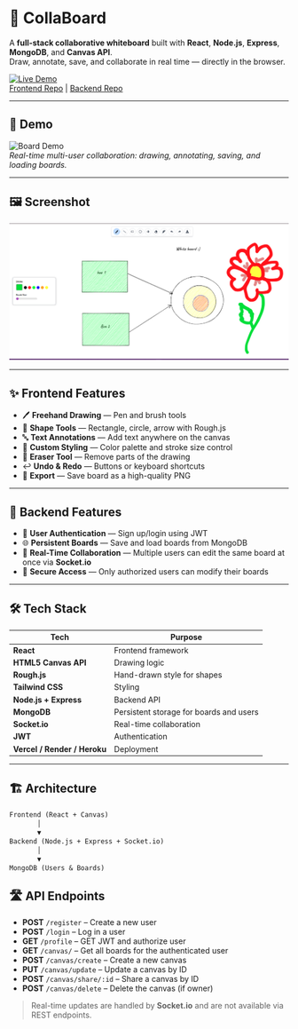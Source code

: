 # 🎨 CollaBoard

A **full-stack collaborative whiteboard** built with **React**, **Node.js**, **Express**, **MongoDB**, and **Canvas API**.  
Draw, annotate, save, and collaborate in real time — directly in the browser.

[![Live Demo](https://img.shields.io/badge/Try%20it%20Live-Vercel-brightgreen)](https://white-board-rosy.vercel.app/)  
[Frontend Repo](https://github.com/Praphul12/WhiteBoard) | [Backend Repo](https://github.com/Praphul12/CollaBoard-backend)

---

## 🎥 Demo

![Board Demo](Demo/draw-tools.gif)  
*Real-time multi-user collaboration: drawing, annotating, saving, and loading boards.*

---

## 🖼 Screenshot

![Full App UI](Demo/full-app.png)

---

## ✨ Frontend Features

- 🖊 **Freehand Drawing** — Pen and brush tools  
- 📏 **Shape Tools** — Rectangle, circle, arrow with Rough.js  
- 🔤 **Text Annotations** — Add text anywhere on the canvas  
- 🎨 **Custom Styling** — Color palette and stroke size control  
- 🧹 **Eraser Tool** — Remove parts of the drawing  
- ↩️ **Undo & Redo** — Buttons or keyboard shortcuts  
- 💾 **Export** — Save board as a high-quality PNG  

---

## 🔧 Backend Features

- 👥 **User Authentication** — Sign up/login using JWT  
- 🌐 **Persistent Boards** — Save and load boards from MongoDB  
- 🔄 **Real-Time Collaboration** — Multiple users can edit the same board at once via **Socket.io**  
- 🔑 **Secure Access** — Only authorized users can modify their boards  

---

## 🛠 Tech Stack

| Tech | Purpose |
|------|---------|
| **React** | Frontend framework |
| **HTML5 Canvas API** | Drawing logic |
| **Rough.js** | Hand-drawn style for shapes |
| **Tailwind CSS** | Styling |
| **Node.js + Express** | Backend API |
| **MongoDB** | Persistent storage for boards and users |
| **Socket.io** | Real-time collaboration |
| **JWT** | Authentication |
| **Vercel / Render / Heroku** | Deployment |

---

## 🏗 Architecture

```text
Frontend (React + Canvas)
       │
       ▼
Backend (Node.js + Express + Socket.io)
       │
       ▼
MongoDB (Users & Boards)
```
## 🛣 API Endpoints

- **POST** `/register` – Create a new user  
- **POST** `/login` – Log in a user
- **GET** `/profile` – GET JWT and authorize user 
- **GET** `/canvas/` – Get all boards for the authenticated user  
- **POST** `/canvas/create` – Create a new canvas  
- **PUT** `/canvas/update` – Update a canvas by ID  
- **POST** `/canvas/share/:id` – Share a canvas by ID  
- **POST** `/canvas/delete` – Delete the canvas (if owner)  

> Real-time updates are handled by **Socket.io** and are not available via REST endpoints.
